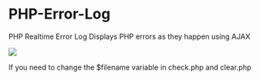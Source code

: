 # PHP-Error-Log
PHP Realtime Error Log
Displays PHP errors as they happen using AJAX

![](https://github.com/sean465/PHP-Error-Log/blob/master/screenshot.PNG?raw=true)

If you need to change the $filename variable in check.php and clear.php

